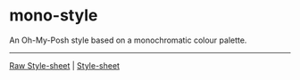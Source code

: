 # mono-style
An Oh-My-Posh style based on a monochromatic colour palette. 

---

[Raw Style-sheet](https://raw.githubusercontent.com/james-beans/mono-style/refs/heads/main/src/monostyle.omp.json) | [Style-sheet](https://github.com/james-beans/mono-style/blob/main/src/monostyle.omp.json)
